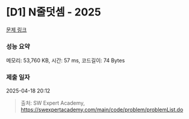 # [D1] N줄덧셈 - 2025 

[문제 링크](https://swexpertacademy.com/main/code/problem/problemDetail.do?contestProbId=AV5QFZtaAscDFAUq) 

### 성능 요약

메모리: 53,760 KB, 시간: 57 ms, 코드길이: 74 Bytes

### 제출 일자

2025-04-18 20:12



> 출처: SW Expert Academy, https://swexpertacademy.com/main/code/problem/problemList.do